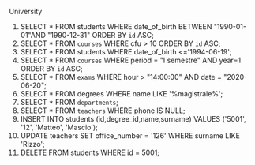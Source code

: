 University


1.  SELECT * FROM students WHERE date_of_birth BETWEEN "1990-01-01"AND "1990-12-31" ORDER BY `id` ASC;
2.  SELECT * FROM `courses` WHERE cfu > 10 ORDER BY `id` ASC;
3.  SELECT * FROM students WHERE date_of_birth <='1994-06-19';
4.  SELECT * FROM `courses` WHERE period = "I semestre" AND year=1 ORDER BY `id` ASC;
5.  SELECT * FROM `exams` WHERE hour > "14:00:00" AND date = "2020-06-20";
6.  SELECT * FROM degrees WHERE name LIKE '%magistrale%';
7.  SELECT * FROM `departments`;
8.  SELECT * FROM `teachers` WHERE phone IS NULL;
9.  INSERT INTO students (id,degree_id,name,surname)
    VALUES ('5001', '12', 'Matteo', 'Mascio');
10. UPDATE teachers
    SET office_number = '126'
    WHERE surname LIKE  'Rizzo';
11. DELETE FROM students WHERE id = 5001;    